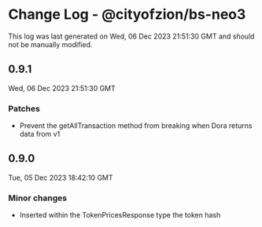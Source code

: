 # Change Log - @cityofzion/bs-neo3

This log was last generated on Wed, 06 Dec 2023 21:51:30 GMT and should not be manually modified.

## 0.9.1
Wed, 06 Dec 2023 21:51:30 GMT

### Patches

- Prevent the getAllTransaction method from breaking when Dora returns data from v1

## 0.9.0
Tue, 05 Dec 2023 18:42:10 GMT

### Minor changes

- Inserted within the TokenPricesResponse type the token hash

